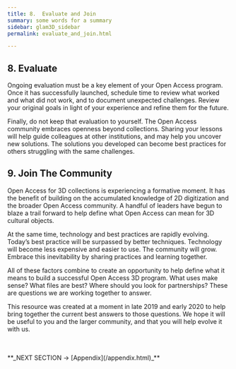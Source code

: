 ```yaml
---
title: 8.  Evaluate and Join
summary: some words for a summary
sidebar: glam3D_sidebar
permalink: evaluate_and_join.html

---
```

## 8. Evaluate

Ongoing evaluation must be a key element of your Open Access program. Once it has successfully launched, schedule time to review what worked and what did not work, and to document unexpected challenges. Review your original goals in light of your experience and refine them for the future.

Finally, do not keep that evaluation to yourself. The Open Access community embraces openness beyond collections. Sharing your lessons will help guide colleagues at other institutions, and may help you uncover new solutions. The solutions you developed can become best practices for others struggling with the same challenges.



## 9. Join The Community

Open Access for 3D collections is experiencing a formative moment. It has the benefit of building on the accumulated knowledge of 2D digitization and the broader Open Access community. A handful of leaders have begun to blaze a trail forward to help define what Open Access can mean for 3D cultural objects.

At the same time, technology and best practices are rapidly evolving. Today’s best practice will be surpassed by better techniques. Technology will become less expensive and easier to use. The community will grow. Embrace this inevitability by sharing practices and learning together.

All of these factors combine to create an opportunity to help define what it means to build a successful Open Access 3D program. What uses make sense? What files are best? Where should you look for partnerships? These are questions we are working together to answer.

This resource was created at a moment in late 2019 and early 2020 to help bring together the current best answers to those questions. We hope it will be useful to you and the larger community, and that you will help evolve it with us.

<br>
<br>
**_NEXT SECTION -> [Appendix](/appendix.html)_**
